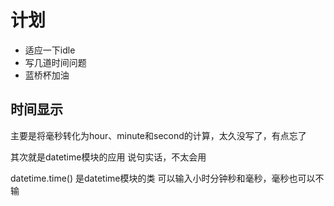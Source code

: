 # 计划

- 适应一下idle
- 写几道时间问题
- 蓝桥杯加油


## 时间显示

主要是将毫秒转化为hour、minute和second的计算，太久没写了，有点忘了

其次就是datetime模块的应用
说句实话，不太会用

datetime.time()
是datetime模块的类
可以输入小时分钟秒和毫秒，毫秒也可以不输

